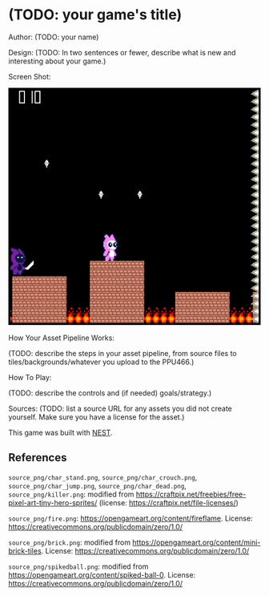 # (TODO: your game's title)

Author: (TODO: your name)

Design: (TODO: In two sentences or fewer, describe what is new and interesting about your game.)

Screen Shot:

![Screen Shot](screenshot.png)

How Your Asset Pipeline Works:

(TODO: describe the steps in your asset pipeline, from source files to tiles/backgrounds/whatever you upload to the PPU466.)

How To Play:

(TODO: describe the controls and (if needed) goals/strategy.)

Sources: (TODO: list a source URL for any assets you did not create yourself. Make sure you have a license for the asset.)

This game was built with [NEST](NEST.md).


## References
`source_png/char_stand.png`, `source_png/char_crouch.png`, `source_png/char_jump.png`, `source_png/char_dead.png`, 
`source_png/killer.png`: modified from https://craftpix.net/freebies/free-pixel-art-tiny-hero-sprites/ (license: https://craftpix.net/file-licenses/)

`source_png/fire.png`: https://opengameart.org/content/fireflame. License: https://creativecommons.org/publicdomain/zero/1.0/

`source_png/brick.png`: modified from https://opengameart.org/content/mini-brick-tiles. License: https://creativecommons.org/publicdomain/zero/1.0/

`source_png/spikedball.png`: modified from https://opengameart.org/content/spiked-ball-0.  License: https://creativecommons.org/publicdomain/zero/1.0/